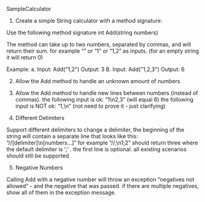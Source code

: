 SampleCalculator
1. Create a simple String calculator with a method signature:

Use the following method signature int Add(string numbers)

The method can take up to two numbers, separated by commas, and will return their sum. for example “” or “1” or “1,2” as inputs. (for an empty string it will return 0)

Example: 
     a. Input: Add("1,2")     Output: 3
     B. Input: Add("1,2,3")   Output: 6

2. Allow the Add method to handle an unknown amount of numbers

3. Allow the Add method to handle new lines between numbers (instead of commas).
the following input is ok: “1\n2,3” (will equal 6)
the following input is NOT ok: “1,\n” (not need to prove it - just clarifying)

4. Different Delimiters

Support different delimiters to change a delimiter, the beginning of the string will contain a separate line that looks like this: “//[delimiter]\n[numbers…]” for example “//;\n1;2” should return three where the default delimiter is ‘;’ . the first line is optional. all existing scenarios should still be supported

5. Negative Numbers

Calling Add with a negative number will throw an exception “negatives not allowed” - and the negative that was passed. if there are multiple negatives, show all of them in the exception message.
